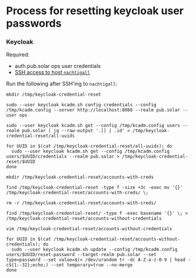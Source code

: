 # Process for resetting keycloak user passwords

### Keycloak

Required:

- auth.pub.solar ops user credentials
- [SSH access to host `nachtigall`](../administrative-access.md#ssh-access)

Run the following after SSH'ing to `nachtigall`:

```
mkdir /tmp/keycloak-credential-reset

sudo --user keycloak kcadm.sh config credentials --config /tmp/kcadm.config --server http://localhost:8080 --realm pub.solar --user ops

sudo --user keycloak kcadm.sh get --config /tmp/kcadm.config users --realm pub.solar | jq --raw-output '.[] | .id' > /tmp/keycloak-credential-reset/all-uuids

for UUID in $(cat /tmp/keycloak-credential-reset/all-uuids); do
  sudo --user keycloak kcadm.sh get --config /tmp/kcadm.config users/$UUID/credentials --realm pub.solar > /tmp/keycloak-credential-reset/$UUID
done

mkdir /tmp/keycloak-credential-reset/accounts-with-creds

find /tmp/keycloak-credential-reset -type f -size +3c -exec mv '{}' /tmp/keycloak-credential-reset/accounts-with-creds/ \;

rm -r /tmp/keycloak-credential-reset/accounts-with-creds/

find /tmp/keycloak-credential-reset/ -type f -exec basename '{}' \; > /tmp/keycloak-credential-reset/accounts-without-credentials

vim /tmp/keycloak-credential-reset/accounts-without-credentials

for UUID in $(cat /tmp/keycloak-credential-reset/accounts-without-credentials); do
  sudo --user keycloak kcadm.sh update --config /tmp/kcadm.config users/$UUID/reset-password --target-realm pub.solar --set type=password --set value=$(< /dev/urandom tr -dc A-Z-a-z-0-9 | head -c${1:-32};echo;) --set temporary=true --no-merge
done
```
